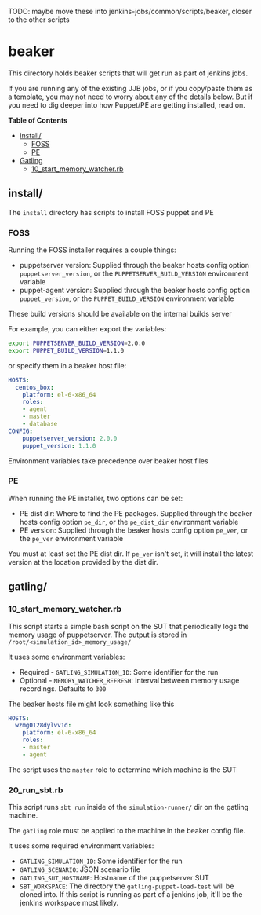 TODO: maybe move these into jenkins-jobs/common/scripts/beaker, closer to the
other scripts

# beaker
This directory holds beaker scripts that will get run as part of jenkins jobs.

If you are running any of the existing JJB jobs, or if you copy/paste them as a
template, you may not need to worry about any of the details below.  But if you
need to dig deeper into how Puppet/PE are getting installed, read on.

**Table of Contents**

  * [install/](#install)
    * [FOSS](#foss)
    * [PE](#pe)
  * [Gatling](#gatling)
    * [10_start_memory_watcher.rb](#20_start_memory_watcherrb)

## install/
The `install` directory has scripts to install FOSS puppet and PE

### FOSS
Running the FOSS installer requires a couple things:
* puppetserver version: Supplied through the beaker hosts config option `puppetserver_version`, or the
  `PUPPETSERVER_BUILD_VERSION` environment variable
* puppet-agent version: Supplied through the beaker hosts config option `puppet_version`, or the
  `PUPPET_BUILD_VERSION` environment variable

These build versions should be available on the internal builds server

For example, you can either export the variables:
```bash
export PUPPETSERVER_BUILD_VERSION=2.0.0
export PUPPET_BUILD_VERSION=1.1.0
```

or specify them in a beaker host file:
```yaml
HOSTS:
  centos_box:
    platform: el-6-x86_64
    roles:
    - agent
    - master
    - database
CONFIG:
    puppetserver_version: 2.0.0
    puppet_version: 1.1.0
```

Environment variables take precedence over beaker host files

### PE
When running the PE installer, two options can be set:
* PE dist dir: Where to find the PE packages. Supplied through the beaker hosts config option `pe_dir`, or the
  `pe_dist_dir` environment variable
* PE version: Supplied through the beaker hosts config option `pe_ver`, or the
  `pe_ver` environment variable

You must at least set the PE dist dir. If `pe_ver` isn't set, it will install the latest version at the location provided by the dist dir.

## gatling/
### 10_start_memory_watcher.rb
This script starts a simple bash script on the SUT that periodically logs the memory usage of puppetserver. The output is stored in `/root/<simulation_id>_memory_usage/`

It uses some environment variables:
* Required - `GATLING_SIMULATION_ID`: Some identifier for the run
* Optional - `MEMORY_WATCHER_REFRESH`: Interval between memory usage recordings. Defaults to `300`

The beaker hosts file might look something like this

```yaml
HOSTS:
  wzmg0128dylvv1d:
    platform: el-6-x86_64
    roles:
    - master
    - agent
```

The script uses the `master` role to determine which machine is the SUT

### 20_run_sbt.rb
This script runs `sbt run` inside of the `simulation-runner/` dir on the gatling machine.

The `gatling` role must be applied to the machine in the beaker config file.

It uses some required environment variables:
* `GATLING_SIMULATION_ID`: Some identifier for the run
* `GATLING_SCENARIO`: JSON scenario file
* `GATLING_SUT_HOSTNAME`: Hostname of the puppetserver SUT
* `SBT_WORKSPACE`: The directory the `gatling-puppet-load-test` will be cloned into. If this script is running as part of a jenkins job, it'll be the jenkins workspace most likely.
